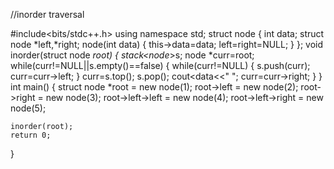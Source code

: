 //inorder traversal

#include<bits/stdc++.h>
using namespace std;
struct node 
{
    int data;
    struct node *left,*right;
    node(int data)
    {
        this->data=data;
        left=right=NULL;
    }
};
void inorder(struct node *root)
{
    stack<node*>s;
    node *curr=root;
    while(curr!=NULL||s.empty()==false)
    {
        while(curr!=NULL)
        {
            s.push(curr);
            curr=curr->left;
        }
        curr=s.top();
        s.pop();
        cout<<curr->data<<" ";
        curr=curr->right;
    }
}
int main()
{
     struct node *root = new node(1); 
    root->left        = new node(2); 
    root->right       = new node(3); 
    root->left->left  = new node(4); 
    root->left->right = new node(5); 
  
    inorder(root); 
    return 0; 
} 
